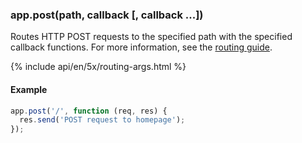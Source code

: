<h3 id='app.post.method'>app.post(path, callback [, callback ...])</h3>

Routes HTTP POST requests to the specified path with the specified callback functions. For more information, see the [routing guide](/guide/routing.html).

{% include api/en/5x/routing-args.html %}

#### Example

```js
app.post('/', function (req, res) {
  res.send('POST request to homepage');
});
```

